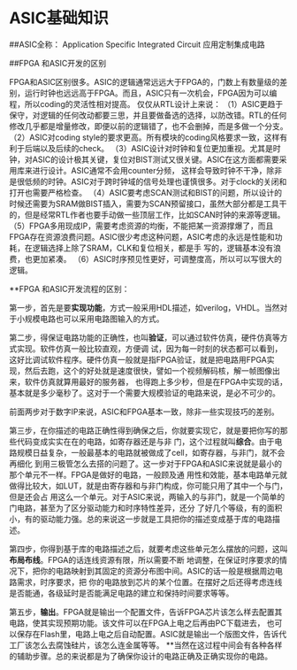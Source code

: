 # ASIC基础知识

##ASIC全称： Application Specific Integrated Circuit   应用定制集成电路

##FPGA 和ASIC开发的区别

FPGA和ASIC区别很多。ASIC的逻辑通常远远大于FPGA的，门数上有数量级的差别，运行时钟也远远高于FPGA。而且，ASIC只有一次机会，FPGA因为可以编程，所以coding的灵活性相对提高。
仅仅从RTL设计上来说：
（1）ASIC更趋于保守，对逻辑的任何改动都要三思，并且要做备选的选择，以防改错。RTL的任何修改几乎都是增量修改，即便以前的逻辑错了，也不会删掉，而是多做一个分支。
（2）ASIC对coding style的要求更高。所有模块的coding风格要求一致，这样有利于后端以及后续的check。
（3）ASIC设计对时钟和复位更加重视。尤其是时钟，对ASIC的设计极其关键，复位对BIST测试又很关键。ASIC在这方面都需要采用库来进行设计。ASIC通常不会用counter分频，
     这样会导致时钟不干净，除非是很低频的时钟。ASIC对于跨时钟域的信号处理也谨慎很多。对于clock的关闭和打开也需要严格检查。
（4）ASIC要考虑SCAN测试和BIST的问题，所以设计的时候还需要为SRAM做BIST插入，需要为SCAN预留接口，虽然大部分都是工具干的，但是经常RTL作者也要手动做一些顶层工作，比如SCAN时钟的来源等逻辑。
（5）FPGA多用现成IP，需要考虑资源的均衡，不能把某一资源撑爆了，而且FPGA存在资源浪费问题。ASIC很少考虑这种问题，ASIC考虑的永远是性能和功耗，在逻辑选择上除了SRAM，CLK和复位相关，都是手
     写的，逻辑基本没有浪费，也更加紧凑。
（6）ASIC时序预见性更好，可调整度高，所以可以写很大的逻辑。


**FPGA 和ASIC开发流程的区别：

第一步，首先是要**实现功能**，方式一般采用HDL描述，如verilog，VHDL。当然对于小规模电路也可以采用电路图输入的方式。

第二步，得保证电路功能的正确性，也叫**验证**，可以通过软件仿真，硬件仿真等方式实现。软件仿真一般比较直观，方便调
        试，因为每一时刻的状态都可以看到，这好比调试软件程序。硬件仿真一般就是指FPGA验证，就是把电路用FPGA实
		现，然后去跑，这个的好处就是速度很快，譬如一个视频解码核，解一帧图像出来，软件仿真就算用最好的服务器，
		也得跑上多少秒，但是在FPGA中实现的话，基本就是多少毫秒了。这对于一个需要大规模验证的电路来说，是必不可少的。
		
前面两步对于数字IP来说，ASIC和FPGA基本一致，除非一些实现技巧的差别。

第三步，在你描述的电路正确性得到确保之后，你就要实现它，就是要把你写的那些代码变成实实在在的电路，如寄存器还是与非
        门，这个过程就叫**综合**。由于电路规模日益复杂，一般最基本的电路就被做成了cell，如寄存器，与非门，就不会再细化
		到用三极管怎么去搭的问题了。这一步对于FPGA和ASIC来说就是最小的那个单元不一样。FPGA是做好的电路，一般顾及通
		用性和效能，基本电路单元就做得比较大，如LUT，就是由寄存器和与非门构成，你可能只用了其中一个与门，但是还会占
		用这么一个单元。对于ASIC来说，两输入的与非门，就是一个简单的门电路，甚至为了区分驱动能力和时序特性差异，还分
		了好几个等级，有的面积小，有的驱动能力强。总的来说这一步就是工具把你的描述变成基于库的电路描述。
		
第四步，你得到基于库的电路描述之后，就要考虑这些单元怎么摆放的问题，这叫**布局布线**。FPGA的话连线资源有限，所以需要不断
		地调整，在保证时序要求的情况下，把你的电路映射到其固定的资源分布图中间。ASIC的话一般是根据周边电路需求，时序要求，把
		你的电路放到芯片的某个位置。在摆好之后还得考虑连线是否能通，各级延时是否能满足电路的建立和保持时间要求等等。
		
第五步，**输出**。FPGA就是输出一个配置文件，告诉FPGA芯片该怎么样去配置其电路，使其实现预期功能。该文件可以在FPGA上电之后再由PC下载进去，
		也可以保存在Flash里，电路上电之后自动配置。ASIC就是输出一个版图文件，告诉代工厂该怎么去腐蚀硅片，该怎么连金属等等。
**当然在这过程中间会有各种各样的辅助步骤。总的来说都是为了确保你设计的电路正确及正确实现你的电路。 